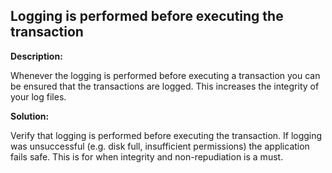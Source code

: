 Logging is performed before executing the transaction
-------

**Description:**

Whenever the logging is performed before executing a transaction you can be ensured that
the transactions are logged. This increases the integrity of your log files.


**Solution:**

Verify that logging is performed before executing the transaction. If logging was
unsuccessful (e.g. disk full, insufficient permissions) the application fails safe.
This is for when integrity and non-repudiation is a must.
